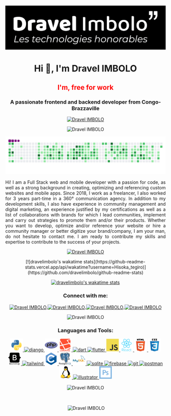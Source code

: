 <div>
<p align="center"><a href="#"><img src="logo.png" alt="Logo Dravel IMBOLO"/></a>
  <h1 align="center">Hi 👋, I'm Dravel IMBOLO</h1>
   <h2 align="center" style="color:rgb(255,0,0) !important; ">I'm, free for work </h2>
  <h3 align="center">
    A passionate frontend and backend developer from Congo-Brazzaville
  </h3>

  


  <p align="center">
    <a href="https://wakatime.com/@68d36f75-1b9c-4f4c-891b-a9e26415562e">
   <img src="https://wakatime.com/badge/user/68d36f75-1b9c-4f4c-891b-a9e26415562e.svg" alt="Dravel IMBOLO" />
  </a>
  </p>
  <p align="center">
    <img
      src="https://komarev.com/ghpvc/?username=dravelimbolo&label=Profile%20views&color=0e75b6&style=flat"
      alt="Dravel IMBOLO"
    />
  </p>

  <p align="center"><a href="#"><img src="contributions.gif" /></a>
  </p>
  <p align="center" style="text-align: justify;">Hi! I am a Full Stack web and mobile developer with a passion for code, as well as a strong background in creating, optimizing and referencing custom websites and mobile apps. Since 2018, I work as a freelancer, I also worked for 3 years part-time in a 360° communication agency. In addition to my development skills, I also have experience in community management and digital marketing, an experience justified by my certifications as well as a list of collaborations with brands for which I lead communities, implement and carry out strategies to promote them and/or their products. Whether you want to develop, optimize and/or reference your website or hire a community manager or better digitize your brand/company, I am your man, do not hesitate to contact me. I am ready to contribute my skills and expertise to contribute to the success of your projects.
  </p>
  

  <p align="center">
    <a href="https://github.com/ryo-ma/github-profile-trophy"
      ><img
        src="https://github-profile-trophy.vercel.app/?username=dravelimbolo"
        alt="Dravel IMBOLO"
    /></a>
  </p>


<center>
<p align="center">
  [![dravelimbolo's wakatime stats](https://github-readme-stats.vercel.app/api/wakatime?username=Hisoka_tegiro)](https://github.com/dravelimbolo/github-readme-stats)
</p>
</center>
<center>
  
  [![dravelimbolo's wakatime stats](https://github-readme-stats.vercel.app/api/wakatime?username=Hisoka_tegiro)](https://github.com/dravelimbolo/github-readme-stats)
</center>

  <h3 align="center">Connect with me:</h3>
  <p align="center">
    <a href="https://www.linkedin.com/in/dravel-imbolo" target="blank"
      >
      <img
        align="center"
        src="https://raw.githubusercontent.com/rahuldkjain/github-profile-readme-generator/master/src/images/icons/Social/linked-in-alt.svg"
        alt="Dravel IMBOLO"
        height="30"
        width="40"
      />
    </a>
    <a href="https://stackexchange.com/users/29207155/dravel-imbolo" target="blank"
      >
      <img
        align="center"
        src="https://raw.githubusercontent.com/rahuldkjain/github-profile-readme-generator/master/src/images/icons/Social/stack-overflow.svg"
        alt="Dravel IMBOLO"
        height="30"
        width="40"
      />
    </a>
    <a href="#" target="blank"
      >
      <img
        align="center"
        src="https://raw.githubusercontent.com/rahuldkjain/github-profile-readme-generator/master/src/images/icons/Social/facebook.svg"
        alt="Dravel IMBOLO"
        height="30"
        width="40"
      />
    </a>
    <a href="#" target="blank"
      ><img
        align="center"
        src="https://raw.githubusercontent.com/rahuldkjain/github-profile-readme-generator/master/src/images/icons/Social/youtube.svg"
        alt="Dravel IMBOLO"
        height="30"
        width="40"
    /></a>
  </p>

  <p
  align="center">
    <img
      src="https://github-readme-streak-stats.herokuapp.com/?user=dravelimbolo&theme=prussian"
      alt="Dravel IMBOLO"
    />
  </p>

  <h3 align="center">Languages and Tools:</h3>
  <p align="center">
    <a href="https://www.python.org" target="_blank" rel="noreferrer">
      <img src="https://raw.githubusercontent.com/devicons/devicon/master/icons/python/python-original.svg" alt="python" width="40" height="40"/>
    </a>
    <a href="https://www.djangoproject.com/" target="_blank" rel="noreferrer">
      <img src="https://cdn.worldvectorlogo.com/logos/django.svg" alt="django" width="40" height="40"/>
    </a>
    <a href="https://www.php.net" target="_blank" rel="noreferrer">
      <img src="https://raw.githubusercontent.com/devicons/devicon/master/icons/php/php-original.svg" alt="php" width="40" height="40"/>
    </a>
    <a href="https://laravel.com/" target="_blank" rel="noreferrer">
      <img src="https://raw.githubusercontent.com/devicons/devicon/master/icons/laravel/laravel-plain-wordmark.svg" alt="laravel" width="40"
      height="40"/>
    </a>
    <a href="https://dart.dev" target="_blank" rel="noreferrer">
      <img src="https://www.vectorlogo.zone/logos/dartlang/dartlang-icon.svg" alt="dart" width="40" height="40"/>
    </a>
    <a href="https://flutter.dev" target="_blank" rel="noreferrer">
      <img src="https://www.vectorlogo.zone/logos/flutterio/flutterio-icon.svg" alt="flutter" width="40" height="40"/>
    </a>
    <a href="https://developer.mozilla.org/en-US/docs/Web/JavaScript" target="_blank" rel="noreferrer">
      <img src="https://raw.githubusercontent.com/devicons/devicon/master/icons/javascript/javascript-original.svg" alt="javascript" width="40"
      height="40"/>
    </a>
    <a href="https://reactjs.org/" target="_blank" rel="noreferrer">
      <img src="https://raw.githubusercontent.com/devicons/devicon/master/icons/react/react-original-wordmark.svg" alt="react" width="40" height="40"/>
    </a>
    <a href="https://www.w3.org/html/" target="_blank" rel="noreferrer">
      <img src="https://raw.githubusercontent.com/devicons/devicon/master/icons/html5/html5-original-wordmark.svg" alt="html5" width="40" height="40"/>
    </a>
    <a href="https://www.w3schools.com/css/" target="_blank" rel="noreferrer">
      <img src="https://raw.githubusercontent.com/devicons/devicon/master/icons/css3/css3-original-wordmark.svg" alt="css3" width="40" height="40"/>
    </a>
    <a href="https://getbootstrap.com" target="_blank" rel="noreferrer"> 
      <img src="https://raw.githubusercontent.com/devicons/devicon/master/icons/bootstrap/bootstrap-plain-wordmark.svg" alt="bootstrap" width="40"      
      height="40"/>
    </a>
    <a href="https://tailwindcss.com/" target="_blank" rel="noreferrer">
      <img src="https://www.vectorlogo.zone/logos/tailwindcss/tailwindcss-icon.svg" alt="tailwind" width="40" height="40"/>
    </a>
    <a href="https://www.cprogramming.com/" target="_blank" rel="noreferrer">
      <img src="https://raw.githubusercontent.com/devicons/devicon/master/icons/c/c-original.svg" alt="c" width="40" height="40"/>
    </a>
    <a href="https://www.postgresql.org" target="_blank" rel="noreferrer">
      <img src="https://raw.githubusercontent.com/devicons/devicon/master/icons/postgresql/postgresql-original-wordmark.svg" alt="postgresql" width="40"  
      height="40"/>
    </a>
    <a href="https://www.mysql.com/" target="_blank" rel="noreferrer">
      <img src="https://raw.githubusercontent.com/devicons/devicon/master/icons/mysql/mysql-original-wordmark.svg" alt="mysql" width="40" height="40"/>
    </a>
    <a href="https://www.sqlite.org/" target="_blank" rel="noreferrer">
      <img src="https://www.vectorlogo.zone/logos/sqlite/sqlite-icon.svg" alt="sqlite" width="40" height="40"/>
    </a>
    <a href="https://firebase.google.com/" target="_blank" rel="noreferrer">
      <img src="https://www.vectorlogo.zone/logos/firebase/firebase-icon.svg" alt="firebase" width="40" height="40"/>
    </a>
    <a href="https://git-scm.com/" target="_blank" rel="noreferrer">
        <img src="https://www.vectorlogo.zone/logos/git-scm/git-scm-icon.svg" alt="git" width="40" height="40"/>
    </a>
    <a href="https://postman.com" target="_blank" rel="noreferrer">
        <img src="https://www.vectorlogo.zone/logos/getpostman/getpostman-icon.svg" alt="postman" width="40" height="40"/>
    </a>
        <a href="https://www.linux.org/" target="_blank" rel="noreferrer">
        <img src="https://raw.githubusercontent.com/devicons/devicon/master/icons/linux/linux-original.svg" alt="linux" width="40" height="40"/>
    </a>
    <a href="https://www.adobe.com/in/products/illustrator.html" target="_blank" rel="noreferrer">
      <img src="https://www.vectorlogo.zone/logos/adobe_illustrator/adobe_illustrator-icon.svg" alt="illustrator" width="40" height="40"/>
    </a>
        <a href="https://www.photoshop.com/en" target="_blank" rel="noreferrer">
        <img src="https://raw.githubusercontent.com/devicons/devicon/master/icons/photoshop/photoshop-line.svg" alt="photoshop" width="40" height="40"/>
    </a>
  </p>

  <p align="center">
    <img
      align="center"
      src="https://github-readme-stats.vercel.app/api/top-langs?username=dravelimbolo&langs_count=12&show_icons=true&locale=en&layout=compact&theme=prussian"
      alt="Dravel IMBOLO"
    />
  </p>
  <br />

  <p align="center">
    &nbsp;<img
      align="center"
      src="https://github-readme-stats.vercel.app/api?username=dravelimbolo&show_icons=true&locale=en&theme=prussian"
      alt="Dravel IMBOLO"
    />
  </p>
  
  <br>
  <br>
</div>
